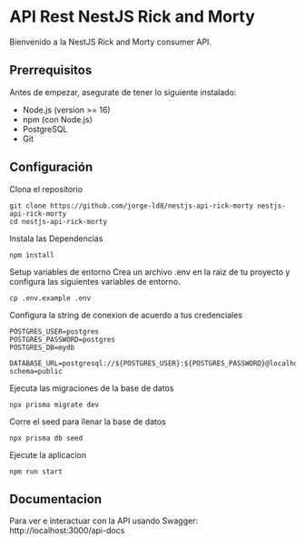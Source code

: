 # API Rest NestJS Rick and Morty

Bienvenido a la NestJS Rick and Morty consumer API.

## Prerrequisitos

Antes de empezar, asegurate de tener lo siguiente instalado: 
* Node.js (version >= 16) 
* npm (con Node.js)
* PostgreSQL
* Git 

## Configuración

Clona el repositorio

```
git clone https://github.com/jorge-ld8/nestjs-api-rick-morty nestjs-api-rick-morty
cd nestjs-api-rick-morty
```

Instala las  Dependencias
```
npm install
```

Setup variables de entorno
Crea un archivo .env en la raiz de tu proyecto y configura las siguientes variables de entorno.

```
cp .env.example .env

```

Configura la string de conexion de acuerdo a tus credenciales

```
POSTGRES_USER=postgres
POSTGRES_PASSWORD=postgres
POSTGRES_DB=mydb

DATABASE_URL=postgresql://${POSTGRES_USER}:${POSTGRES_PASSWORD}@localhost:5432/${POSTGRES_DB}?schema=public
```

Ejecuta las migraciones de la base de datos

```
npx prisma migrate dev
```

Corre el seed para llenar la base de datos
```
npx prisma db seed
```

Ejecute la aplicacion
```
npm run start
```

## Documentacion
Para ver e interactuar con la API usando Swagger: 
http://localhost:3000/api-docs





